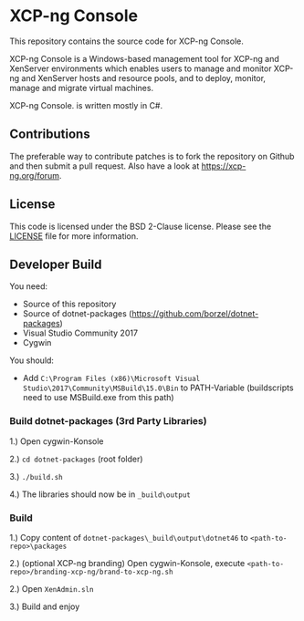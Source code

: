 XCP-ng Console
==============

This repository contains the source code for XCP-ng Console.

XCP-ng Console is a Windows-based management tool for XCP-ng and XenServer environments
which enables users to manage and monitor XCP-ng and XenServer hosts and resource pools,
and to deploy, monitor, manage and migrate virtual machines.

XCP-ng Console. is written mostly in C#.

Contributions
-------------

The preferable way to contribute patches is to fork the repository on Github and
then submit a pull request. Also have a look at https://xcp-ng.org/forum.

License
-------

This code is licensed under the BSD 2-Clause license. Please see the
[LICENSE](LICENSE) file for more information.


Developer Build
---------------

You need:

* Source of this repository
* Source of dotnet-packages (https://github.com/borzel/dotnet-packages)
* Visual Studio Community 2017
* Cygwin

You should:

* Add `C:\Program Files (x86)\Microsoft Visual Studio\2017\Community\MSBuild\15.0\Bin` to PATH-Variable (buildscripts need to use MSBuild.exe from this path)

### Build dotnet-packages (3rd Party Libraries)


1.) Open cygwin-Konsole

2.) `cd dotnet-packages` (root folder)

3.) `./build.sh`

4.) The libraries should now be in `_build\output`


### Build


1.) Copy content of `dotnet-packages\_build\output\dotnet46` to `<path-to-repo>\packages`

2.) (optional XCP-ng branding) Open cygwin-Konsole, execute `<path-to-repo>/branding-xcp-ng/brand-to-xcp-ng.sh`

2.) Open `XenAdmin.sln`

3.) Build and enjoy
